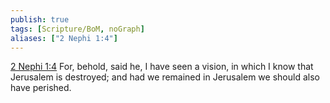 ```yaml
---
publish: true
tags: [Scripture/BoM, noGraph]
aliases: ["2 Nephi 1:4"]
---
```

[2 Nephi 1:4](https://churchofjesuschrist.org/study/scriptures/bofm/2-ne/1?lang=eng&id=p4#p4) For, behold, said he, I have seen a vision, in which I know that Jerusalem is destroyed; and had we remained in Jerusalem we should also have perished.
